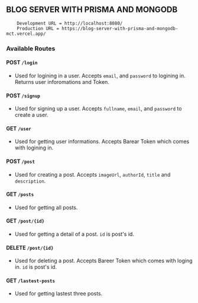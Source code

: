 ## BLOG SERVER WITH PRISMA AND MONGODB

```
    Development URL = http://localhost:8080/
    Production URL = https://blog-server-with-prisma-and-mongodb-mct.vercel.app/
```

### Available Routes

#### **POST** `/login`

-   Used for logining in a user. Accepts `email`, and `password` to logining in. Returns user inforomations and Token.

#### **POST** `/signup`

-   Used for signing up a user. Accepts `fullname`, `email`, and `password` to create a user.

#### **GET** `/user`

-   Used for getting user informations. Accepts Barear Token which comes with logining in.

#### **POST** `/post`

-   Used for creating a post. Accepts `imageUrl`, `authorId`, `title` and `description`.

#### **GET** `/posts`

-   Used for getting all posts.

#### **GET** `/post/{id}`

-   Used for getting a detail of a post. `id` is post's id.

#### **DELETE** `/post/{id}`

-   Used for deleting a post. Accepts Bareer Token which comes with loging in. `id` is post's id.

#### **GET** `/lastest-posts`

-   Used for getting lastest three posts.

